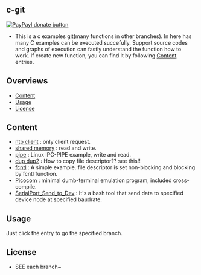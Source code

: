 ## c-git

[![PayPayl donate button](https://img.shields.io/badge/paypal-donate-yellow.svg)](https://www.paypal.com/cgi-bin/webscr?cmd=_s-xclick&hosted_button_id=JCT98Z2B5WMM8 "Donate once-off to this project using Paypal")

* This is a c examples git(many functions in other branches). In here has many C examples can be executed succefully. Support source codes and graphs of execution can fastly understand the function how to work. If create new function, you can find it by following [Content](#content) entries.

## Overviews
* [Content](#content)
* [Usage](#usage)
* [License](#license)

## Content
* <a href="https://github.com/ChrisSheu/c-git/tree/ntp_client" target="_blank">ntp client</a> : only client request.
* <a href="https://github.com/ChrisSheu/c-git/tree/share_memory" target="_blank">shared memory</a> : read and write.
* <a href="https://github.com/ChrisSheu/c-git/tree/pipe" target="_blank">pipe</a> : Linux IPC-PIPE example, write and read.
* <a href="https://github.com/ChrisSheu/c-git/tree/dup_dup2" target="_blank">dup dup2</a> : How to copy file descriptor?? see this!!
* <a href="https://github.com/ChrisSheu/c-git/tree/fcntl" target="_blank">fcntl</a> : A simple example. file descriptor is set non-blocking and blocking by fcntl function.
* <a href="https://github.com/ChrisSheu/c-git/tree/picocom" target="_blank">Picocom</a> : minimal dumb-terminal emulation program, included cross-compile.
* <a href="https://github.com/ChrisSheu/c-git/tree/SerialPort_Send_to_Dev" target="_blank">SerialPort_Send_to_Dev</a> : It's a bash tool that send data to specified device node at specified baudrate. 


## Usage
Just click the entry to go the specified branch.

## License

* SEE each branch~
